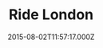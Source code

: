 ---
date: 2015-08-02T11:57:17.000Z
title: Ride London
latitude: 51.547396341338754
longitude: -0.020942436531186104
sport: cycling
distance: 161.2498
time: 17054.051
avgSpeed: 34.038000000000004
maxSpeed: 69.33600000000001
avgHr: 153
maxHr: 187
avgCadence: 69
maxCadence: 116
avgPower: 254
maxPower: 1116
calories: 2576
geojson: /geojson/1737458191747.geojson
category: race
---